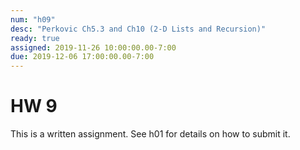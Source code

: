 ```yaml
---
num: "h09"
desc: "Perkovic Ch5.3 and Ch10 (2-D Lists and Recursion)"
ready: true
assigned: 2019-11-26 10:00:00.00-7:00
due: 2019-12-06 17:00:00.00-7:00
---
```


# HW 9

This is a written assignment. See h01 for details on how to submit it.
